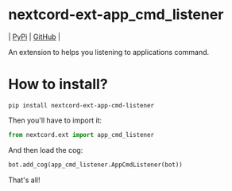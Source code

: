 # nextcord-ext-app_cmd_listener

| [PyPi](https://pypi.org/project/nextcord-ext-app-cmd-listener) | [GitHub](https://github.com/MaskDuck/nextcord-ext-app_cmd_listener/) |

An extension to helps you listening to applications command.

# How to install?
`pip install nextcord-ext-app-cmd-listener`

Then you'll have to import it:
```py
from nextcord.ext import app_cmd_listener
```

And then load the cog:
```py
bot.add_cog(app_cmd_listener.AppCmdListener(bot))
```

That's all!
